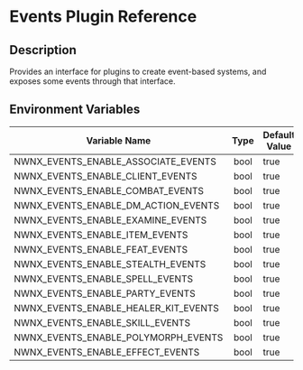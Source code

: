# Events Plugin Reference

## Description

Provides an interface for plugins to create event-based systems, and exposes some events through that interface.

## Environment Variables

| Variable Name                         | Type   | Default Value |
| ------------------------------------- | :----: | ------------- |
| NWNX_EVENTS_ENABLE_ASSOCIATE_EVENTS   | bool   | true          |
| NWNX_EVENTS_ENABLE_CLIENT_EVENTS      | bool   | true          |
| NWNX_EVENTS_ENABLE_COMBAT_EVENTS      | bool   | true          |
| NWNX_EVENTS_ENABLE_DM_ACTION_EVENTS   | bool   | true          |
| NWNX_EVENTS_ENABLE_EXAMINE_EVENTS     | bool   | true          |
| NWNX_EVENTS_ENABLE_ITEM_EVENTS        | bool   | true          |
| NWNX_EVENTS_ENABLE_FEAT_EVENTS        | bool   | true          |
| NWNX_EVENTS_ENABLE_STEALTH_EVENTS     | bool   | true          |
| NWNX_EVENTS_ENABLE_SPELL_EVENTS       | bool   | true          |
| NWNX_EVENTS_ENABLE_PARTY_EVENTS       | bool   | true          |
| NWNX_EVENTS_ENABLE_HEALER_KIT_EVENTS  | bool   | true          |
| NWNX_EVENTS_ENABLE_SKILL_EVENTS       | bool   | true          |
| NWNX_EVENTS_ENABLE_POLYMORPH_EVENTS   | bool   | true          |
| NWNX_EVENTS_ENABLE_EFFECT_EVENTS      | bool   | true          |
